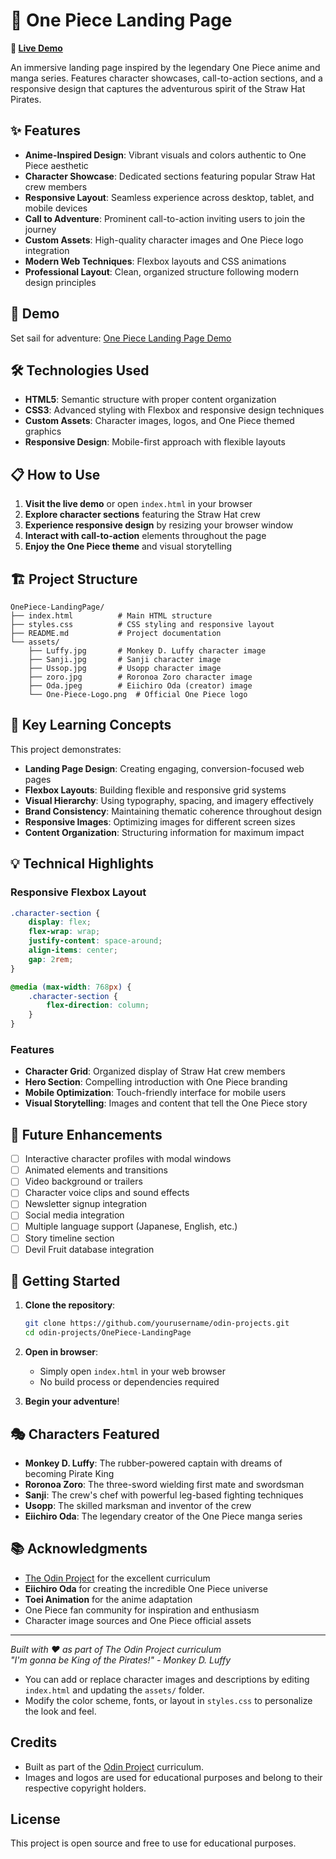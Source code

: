 # 🎨 One Piece Landing Page

**🔗 [Live Demo](https://binit2-1.github.io/odin-projects/OnePiece-LandingPage/)**

An immersive landing page inspired by the legendary One Piece anime and manga series. Features character showcases, call-to-action sections, and a responsive design that captures the adventurous spirit of the Straw Hat Pirates.

## ✨ Features

- **Anime-Inspired Design**: Vibrant visuals and colors authentic to One Piece aesthetic
- **Character Showcase**: Dedicated sections featuring popular Straw Hat crew members
- **Responsive Layout**: Seamless experience across desktop, tablet, and mobile devices
- **Call to Adventure**: Prominent call-to-action inviting users to join the journey
- **Custom Assets**: High-quality character images and One Piece logo integration
- **Modern Web Techniques**: Flexbox layouts and CSS animations
- **Professional Layout**: Clean, organized structure following modern design principles

## 🚀 Demo

Set sail for adventure: [One Piece Landing Page Demo](https://binit2-1.github.io/odin-projects/OnePiece-LandingPage/)

## 🛠️ Technologies Used

- **HTML5**: Semantic structure with proper content organization
- **CSS3**: Advanced styling with Flexbox and responsive design techniques
- **Custom Assets**: Character images, logos, and One Piece themed graphics
- **Responsive Design**: Mobile-first approach with flexible layouts

## 📋 How to Use

1. **Visit the live demo** or open `index.html` in your browser
2. **Explore character sections** featuring the Straw Hat crew
3. **Experience responsive design** by resizing your browser window
4. **Interact with call-to-action** elements throughout the page
5. **Enjoy the One Piece theme** and visual storytelling

## 🏗️ Project Structure

```
OnePiece-LandingPage/
├── index.html          # Main HTML structure
├── styles.css          # CSS styling and responsive layout
├── README.md           # Project documentation
└── assets/
    ├── Luffy.jpg       # Monkey D. Luffy character image
    ├── Sanji.jpg       # Sanji character image
    ├── Ussop.jpg       # Usopp character image
    ├── zoro.jpg        # Roronoa Zoro character image
    ├── Oda.jpeg        # Eiichiro Oda (creator) image
    └── One-Piece-Logo.png  # Official One Piece logo
```

## 🎯 Key Learning Concepts

This project demonstrates:

- **Landing Page Design**: Creating engaging, conversion-focused web pages
- **Flexbox Layouts**: Building flexible and responsive grid systems
- **Visual Hierarchy**: Using typography, spacing, and imagery effectively
- **Brand Consistency**: Maintaining thematic coherence throughout design
- **Responsive Images**: Optimizing images for different screen sizes
- **Content Organization**: Structuring information for maximum impact

## 💡 Technical Highlights

### Responsive Flexbox Layout
```css
.character-section {
    display: flex;
    flex-wrap: wrap;
    justify-content: space-around;
    align-items: center;
    gap: 2rem;
}

@media (max-width: 768px) {
    .character-section {
        flex-direction: column;
    }
}
```

### Features
- **Character Grid**: Organized display of Straw Hat crew members
- **Hero Section**: Compelling introduction with One Piece branding
- **Mobile Optimization**: Touch-friendly interface for mobile users
- **Visual Storytelling**: Images and content that tell the One Piece story

## 🔮 Future Enhancements

- [ ] Interactive character profiles with modal windows
- [ ] Animated elements and transitions
- [ ] Video background or trailers
- [ ] Character voice clips and sound effects
- [ ] Newsletter signup integration
- [ ] Social media integration
- [ ] Multiple language support (Japanese, English, etc.)
- [ ] Story timeline section
- [ ] Devil Fruit database integration

## 🚀 Getting Started

1. **Clone the repository**:
   ```bash
   git clone https://github.com/yourusername/odin-projects.git
   cd odin-projects/OnePiece-LandingPage
   ```

2. **Open in browser**:
   - Simply open `index.html` in your web browser
   - No build process or dependencies required

3. **Begin your adventure**!

## 🎭 Characters Featured

- **Monkey D. Luffy**: The rubber-powered captain with dreams of becoming Pirate King
- **Roronoa Zoro**: The three-sword wielding first mate and swordsman
- **Sanji**: The crew's chef with powerful leg-based fighting techniques
- **Usopp**: The skilled marksman and inventor of the crew
- **Eiichiro Oda**: The legendary creator of the One Piece manga series

## 📚 Acknowledgments

- [The Odin Project](https://www.theodinproject.com/) for the excellent curriculum
- **Eiichiro Oda** for creating the incredible One Piece universe
- **Toei Animation** for the anime adaptation
- One Piece fan community for inspiration and enthusiasm
- Character image sources and One Piece official assets

---

*Built with ❤️ as part of The Odin Project curriculum*  
*"I'm gonna be King of the Pirates!" - Monkey D. Luffy*

- You can add or replace character images and descriptions by editing `index.html` and updating the `assets/` folder.
- Modify the color scheme, fonts, or layout in `styles.css` to personalize the look and feel.

## Credits

- Built as part of the [Odin Project](https://www.theodinproject.com/) curriculum.
- Images and logos are used for educational purposes and belong to their respective copyright holders.

## License

This project is open source and free to use for educational purposes.